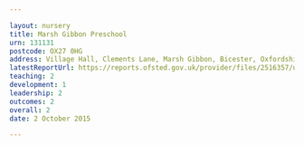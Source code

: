 ```yaml
---

layout: nursery
title: Marsh Gibbon Preschool
urn: 131131
postcode: OX27 0HG
address: Village Hall, Clements Lane, Marsh Gibbon, Bicester, Oxfordshire, OX27 0HG
latestReportUrl: https://reports.ofsted.gov.uk/provider/files/2516357/urn/131131.pdf
teaching: 2
development: 1
leadership: 2
outcomes: 2
overall: 2
date: 2 October 2015

---
```

